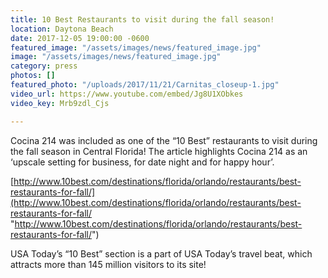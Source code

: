 ```yaml
---
title: 10 Best Restaurants to visit during the fall season!
location: Daytona Beach
date: 2017-12-05 19:00:00 -0600
featured_image: "/assets/images/news/featured_image.jpg"
image: "/assets/images/news/featured_image.jpg"
category: press
photos: []
featured_photo: "/uploads/2017/11/21/Carnitas_closeup-1.jpg"
video_url: https://www.youtube.com/embed/Jg8U1XObkes
video_key: Mrb9zdl_Cjs

---
```

Cocina 214 was included as one of the “10 Best” restaurants to visit during the fall season in Central Florida! The article highlights Cocina 214 as an ‘upscale setting for business, for date night and for happy hour’. 

 

[http://www.10best.com/destinations/florida/orlando/restaurants/best-restaurants-for-fall/](http://www.10best.com/destinations/florida/orlando/restaurants/best-restaurants-for-fall/ "http://www.10best.com/destinations/florida/orlando/restaurants/best-restaurants-for-fall/")

 

USA Today’s “10 Best” section is a part of USA Today’s travel beat, which attracts more than 145 million visitors to its site! 